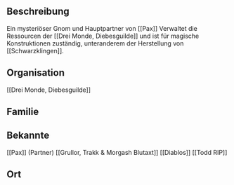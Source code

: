 ## Beschreibung
Ein mysteriöser Gnom und Hauptpartner von [[Pax]] Verwaltet die Ressourcen der [[Drei Monde, Diebesguilde]] und ist für magische Konstruktionen zuständig, unteranderem der Herstellung von [[Schwarzklingen]].

## Organisation
[[Drei Monde, Diebesguilde]]

## Familie


## Bekannte
[[Pax]] (Partner)
[[Grullor, Trakk & Morgash Blutaxt]]
[[Diablos]]
[[Todd RIP]] 

## Ort

